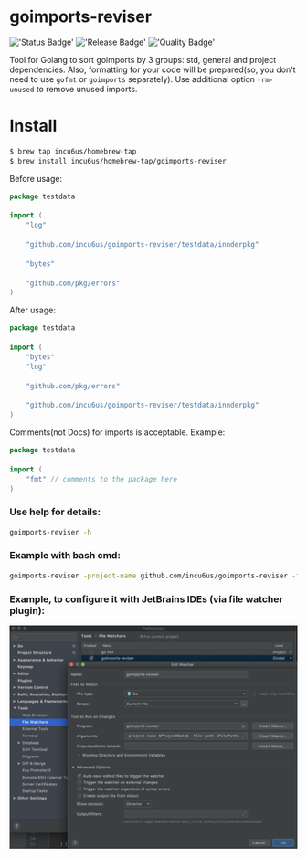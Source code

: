 # goimports-reviser
!['Status Badge'](https://github.com/incu6us/goimports-reviser/workflows/build/badge.svg)
!['Release Badge'](https://github.com/incu6us/goimports-reviser/workflows/release/badge.svg)
!['Quality Badge'](https://goreportcard.com/badge/github.com/incu6us/goimports-reviser)

Tool for Golang to sort goimports by 3 groups: std, general and project dependencies.
Also, formatting for your code will be prepared(so, you don't need to use `gofmt` or `goimports` separately). 
Use additional option `-rm-unused` to remove unused imports.

# Install
```bash
$ brew tap incu6us/homebrew-tap
$ brew install incu6us/homebrew-tap/goimports-reviser
```


Before usage:
```go
package testdata

import (
	"log"

	"github.com/incu6us/goimports-reviser/testdata/innderpkg"

	"bytes"

	"github.com/pkg/errors"
)
``` 

After usage:
```go
package testdata

import (
	"bytes"
	"log"
	
	"github.com/pkg/errors"
	
	"github.com/incu6us/goimports-reviser/testdata/innderpkg"
)
```

Comments(not Docs) for imports is acceptable. Example:
```go
package testdata

import (
    "fmt" // comments to the package here
)
```  

### Use help for details:
```bash
goimports-reviser -h
```

### Example with bash cmd:
```bash
goimports-reviser -project-name github.com/incu6us/goimports-reviser -file-path ./reviser/reviser.go 
```

### Example, to configure it with JetBrains IDEs (via file watcher plugin):
![example](./images/image.png)
